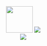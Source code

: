 <div align="center">
  <div>
    <div align="center">
      <img src="https://camo.githubusercontent.com/b0fa06ee100360ae8811a115c133de7848891e3b/68747470733a2f2f6769746875622e6769746875626173736574732e636f6d2f696d616765732f6d6f6e612d776869737065722e676966" width="70px" />
      <img  src="https://github-readme-stats.vercel.app/api/top-langs/?username=marihemori&layout=compact&theme=tokyonight&hide_border=true&hide_title=true">
    </div>
    <div>
      <img src="http://github-readme-streak-stats.herokuapp.com?user=marihemori&theme=catppuccin-mocha&hide_border=true&border_radius=12&hide_longest_streak=true" />
    </div>
  </div>
</div>
